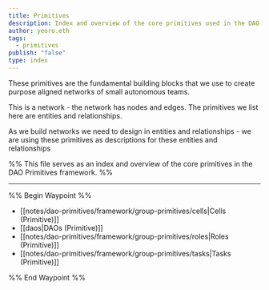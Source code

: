 ```yaml
---
title: Primitives
description: Index and overview of the core primitives used in the DAO Primitives framework
author: yeoro.eth
tags:
  - primitives
publish: "false"
type: index
---
```


These primitives are the fundamental building blocks that we use to create purpose aligned networks of small autonomous teams. 

This is a network - the network has nodes and edges. The primitives we list here are entities and relationships. 

As we build networks we need to design in entities and relationships - we are using these primitives as descriptions for these entities and relationships 

%% This file serves as an index and overview of the core primitives in the DAO Primitives framework. %%

---

%% Begin Waypoint %%
- [[notes/dao-primitives/framework/group-primitives/cells|Cells (Primitive)]]
- [[daos|DAOs (Primitive)]]
- [[notes/dao-primitives/framework/group-primitives/roles|Roles (Primitive)]]
- [[notes/dao-primitives/framework/group-primitives/tasks|Tasks (Primitive)]]

%% End Waypoint %%